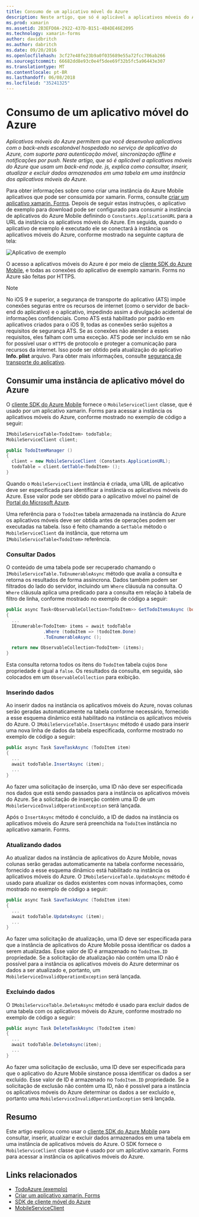 ```yaml
---
title: Consumo de um aplicativo móvel do Azure
description: Neste artigo, que só é aplicável a aplicativos móveis do Azure que usam um back-end node. js, explica como consultar, inserir, atualizar e excluir dados armazenados em uma tabela em uma instância dos aplicativos móveis do Azure.
ms.prod: xamarin
ms.assetid: 2B3EFD0A-2922-437D-B151-4B4DE46E2095
ms.technology: xamarin-forms
author: davidbritch
ms.author: dabritch
ms.date: 09/20/2016
ms.openlocfilehash: 3cf27e48fe23b9a0f035689e55a72fcc706ab266
ms.sourcegitcommit: 66682dd8e93c0e4f5dee69f32b5fc5a96443e307
ms.translationtype: MT
ms.contentlocale: pt-BR
ms.lasthandoff: 06/08/2018
ms.locfileid: "35241325"
---
```

# <a name="consuming-an-azure-mobile-app"></a>Consumo de um aplicativo móvel do Azure

_Aplicativos móveis do Azure permitem que você desenvolva aplicativos com o back-ends escalonável hospedado no serviço de aplicativo do Azure, com suporte para autenticação móvel, sincronização offline e notificações por push. Neste artigo, que só é aplicável a aplicativos móveis do Azure que usam um back-end node. js, explica como consultar, inserir, atualizar e excluir dados armazenados em uma tabela em uma instância dos aplicativos móveis do Azure._

Para obter informações sobre como criar uma instância do Azure Mobile aplicativos que pode ser consumida por xamarin. Forms, consulte [criar um aplicativo xamarin. Forms](https://azure.microsoft.com/documentation/articles/app-service-mobile-xamarin-forms-get-started/). Depois de seguir estas instruções, o aplicativo de exemplo para download pode ser configurado para consumir a instância de aplicativos do Azure Mobile definindo o `Constants.ApplicationURL` para a URL da instância os aplicativos móveis do Azure. Em seguida, quando o aplicativo de exemplo é executado ele se conectará à instância os aplicativos móveis do Azure, conforme mostrado na seguinte captura de tela:

![](azure-images/portal.png "Aplicativo de exemplo")

O acesso a aplicativos móveis do Azure é por meio de [cliente SDK do Azure Mobile](https://www.nuget.org/packages/Microsoft.Azure.Mobile.Client/), e todas as conexões do aplicativo de exemplo xamarin. Forms no Azure são feitas por HTTPS.

> [!NOTE]
> No iOS 9 e superior, a segurança de transporte do aplicativo (ATS) impõe conexões seguras entre os recursos de internet (como o servidor de back-end do aplicativo) e o aplicativo, impedindo assim a divulgação acidental de informações confidenciais. Como ATS está habilitado por padrão em aplicativos criados para o iOS 9, todas as conexões serão sujeitos a requisitos de segurança ATS. Se as conexões não atender a esses requisitos, eles falham com uma exceção.
> ATS pode ser incluído em se não for possível usar o `HTTPS` de protocolo e proteger a comunicação para recursos da internet. Isso pode ser obtido pela atualização do aplicativo **Info. plist** arquivo. Para obter mais informações, consulte [segurança de transporte do aplicativo](~/ios/app-fundamentals/ats.md).

## <a name="consuming-an-azure-mobile-app-instance"></a>Consumir uma instância de aplicativo móvel do Azure

O [cliente SDK do Azure Mobile](https://www.nuget.org/packages/Microsoft.Azure.Mobile.Client/) fornece o `MobileServiceClient` classe, que é usado por um aplicativo xamarin. Forms para acessar a instância os aplicativos móveis do Azure, conforme mostrado no exemplo de código a seguir:

```csharp
IMobileServiceTable<TodoItem> todoTable;
MobileServiceClient client;

public TodoItemManager ()
{
  client = new MobileServiceClient (Constants.ApplicationURL);
  todoTable = client.GetTable<TodoItem> ();
}
```

Quando o `MobileServiceClient` instância é criada, uma URL de aplicativo deve ser especificada para identificar a instância os aplicativos móveis do Azure. Esse valor pode ser obtido para o aplicativo móvel no painel de [Portal do Microsoft Azure](https://portal.azure.com/).

Uma referência para o `TodoItem` tabela armazenada na instância do Azure os aplicativos móveis deve ser obtida antes de operações podem ser executadas na tabela. Isso é feito chamando a `GetTable` método o `MobileServiceClient` da instância, que retorna um `IMobileServiceTable<TodoItem>` referência.

### <a name="querying-data"></a>Consultar Dados

O conteúdo de uma tabela pode ser recuperado chamando o `IMobileServiceTable.ToEnumerableAsync` método que avalia a consulta e retorna os resultados de forma assíncrona. Dados também podem ser filtrados do lado do servidor, incluindo um `Where` cláusula na consulta. O `Where` cláusula aplica uma predicado para a consulta em relação à tabela de filtro de linha, conforme mostrado no exemplo de código a seguir:

```csharp
public async Task<ObservableCollection<TodoItem>> GetTodoItemsAsync (bool syncItems = false)
{
  ...
  IEnumerable<TodoItem> items = await todoTable
              .Where (todoItem => !todoItem.Done)
              .ToEnumerableAsync ();

  return new ObservableCollection<TodoItem> (items);
}
```

Esta consulta retorna todos os itens do `TodoItem` tabela cujos `Done` propriedade é igual a `false`. Os resultados da consulta, em seguida, são colocados em um `ObservableCollection` para exibição.

### <a name="inserting-data"></a>Inserindo dados

Ao inserir dados na instância os aplicativos móveis do Azure, novas colunas serão geradas automaticamente na tabela conforme necessário, fornecido a esse esquema dinâmico está habilitado na instância os aplicativos móveis do Azure. O `IMobileServiceTable.InsertAsync` método é usado para inserir uma nova linha de dados da tabela especificada, conforme mostrado no exemplo de código a seguir:

```csharp
public async Task SaveTaskAsync (TodoItem item)
{
  ...
  await todoTable.InsertAsync (item);
  ...
}
```

Ao fazer uma solicitação de inserção, uma ID não deve ser especificada nos dados que está sendo passados para a instância os aplicativos móveis do Azure. Se a solicitação de inserção contém uma ID de um `MobileServiceInvalidOperationException` será lançada.

Após o `InsertAsync` método é concluído, a ID de dados na instância os aplicativos móveis do Azure será preenchida na `TodoItem` instância no aplicativo xamarin. Forms.

### <a name="updating-data"></a>Atualizando dados

Ao atualizar dados na instância de aplicativos do Azure Mobile, novas colunas serão geradas automaticamente na tabela conforme necessário, fornecido a esse esquema dinâmico está habilitado na instância os aplicativos móveis do Azure. O `IMobileServiceTable.UpdateAsync` método é usado para atualizar os dados existentes com novas informações, como mostrado no exemplo de código a seguir:

```csharp
public async Task SaveTaskAsync (TodoItem item)
{
  ...
  await todoTable.UpdateAsync (item);
  ...
}
```

Ao fazer uma solicitação de atualização, uma ID deve ser especificada para que a instância de aplicativos do Azure Mobile possa identificar os dados a serem atualizadas. Esse valor de ID é armazenado no `TodoItem.ID` propriedade. Se a solicitação de atualização não contém uma ID não é possível para a instância os aplicativos móveis do Azure determinar os dados a ser atualizado e, portanto, um `MobileServiceInvalidOperationException` será lançada.

### <a name="deleting-data"></a>Excluindo dados

O `IMobileServiceTable.DeleteAsync` método é usado para excluir dados de uma tabela com os aplicativos móveis do Azure, conforme mostrado no exemplo de código a seguir:

```csharp
public async Task DeleteTaskAsync (TodoItem item)
{
  ...
  await todoTable.DeleteAsync(item);
  ...
}
```

Ao fazer uma solicitação de exclusão, uma ID deve ser especificada para que o aplicativo do Azure Mobile sinstance possa identificar os dados a ser excluído. Esse valor de ID é armazenado no `TodoItem.ID` propriedade. Se a solicitação de exclusão não contém uma ID, não é possível para a instância os aplicativos móveis do Azure determinar os dados a ser excluído e, portanto uma `MobileServiceInvalidOperationException` será lançada.

## <a name="summary"></a>Resumo

Este artigo explicou como usar o [cliente SDK do Azure Mobile](https://www.nuget.org/packages/Microsoft.Azure.Mobile.Client/) para consultar, inserir, atualizar e excluir dados armazenados em uma tabela em uma instância de aplicativos móveis do Azure. O SDK fornece o `MobileServiceClient` classe que é usado por um aplicativo xamarin. Forms para acessar a instância os aplicativos móveis do Azure.


## <a name="related-links"></a>Links relacionados

- [TodoAzure (exemplo)](https://developer.xamarin.com/samples/xamarin-forms/WebServices/TodoAzure/)
- [Criar um aplicativo xamarin. Forms](https://azure.microsoft.com/documentation/articles/app-service-mobile-xamarin-forms-get-started/)
- [SDK de cliente móvel do Azure](https://www.nuget.org/packages/Microsoft.Azure.Mobile.Client/)
- [MobileServiceClient](https://msdn.microsoft.com/library/azure/microsoft.windowsazure.mobileservices.mobileserviceclient(v=azure.10).aspx)

